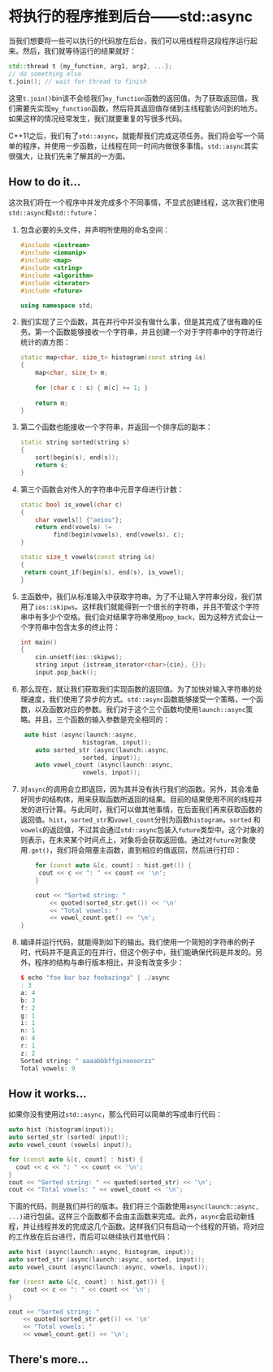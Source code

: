 # 将执行的程序推到后台——std::async

当我们想要将一些可以执行的代码放在后台，我们可以用线程将这段程序运行起来。然后，我们就等待运行的结果就好：

```c++
std::thread t {my_function, arg1, arg2, ...};
// do something else
t.join(); // wait for thread to finish
```

这里`t.join()`bin该不会给我们`my_function`函数的返回值。为了获取返回值，我们需要先实现`my_function`函数，然后将其返回值存储到主线程能访问到的地方。如果这样的情况经常发生，我们就要重复的写很多代码。

C++11之后，我们有了`std::async`，就能帮我们完成这项任务。我们将会写一个简单的程序，并使用一步函数，让线程在同一时间内做很多事情。`std::async`其实很强大，让我们先来了解其的一方面。

## How to do it...

这次我们将在一个程序中并发完成多个不同事情，不显式创建线程，这次我们使用`std::async`和`std::future`：

1. 包含必要的头文件，并声明所使用的命名空间：

   ```c++
   #include <iostream>
   #include <iomanip>
   #include <map>
   #include <string>
   #include <algorithm>
   #include <iterator>
   #include <future>
   
   using namespace std;
   ```

2. 我们实现了三个函数，其在并行中并没有做什么事，但是其完成了很有趣的任务。第一个函数能够接收一个字符串，并且创建一个对于字符串中的字符进行统计的直方图：

   ```c++
   static map<char, size_t> histogram(const string &s)
   {
       map<char, size_t> m;
       
       for (char c : s) { m[c] += 1; }
       
       return m;
   }
   ```

3. 第二个函数也能接收一个字符串，并返回一个排序后的副本：

   ```c++
   static string sorted(string s)
   {
       sort(begin(s), end(s));
       return s;
   }
   ```

4. 第三个函数会对传入的字符串中元音字母进行计数：

   ```c++
   static bool is_vowel(char c)
   {
       char vowels[] {"aeiou"};
       return end(vowels) !=
       		find(begin(vowels), end(vowels), c);
   }
   
   static size_t vowels(const string &s)
   {
   	return count_if(begin(s), end(s), is_vowel);
   }
   ```

5. 主函数中，我们从标准输入中获取字符串。为了不让输入字符串分段，我们禁用了`ios::skipws`。这样我们就能得到一个很长的字符串，并且不管这个字符串中有多少个空格。我们会对结果字符串使用`pop_back`，因为这种方式会让一个字符串中包含太多的终止符：

   ```c++
   int main()
   {
       cin.unsetf(ios::skipws);
       string input {istream_iterator<char>{cin}, {}};
       input.pop_back();
   ```

6. 那么现在，就让我们获取我们实现函数的返回值。为了加快对输入字符串的处理速度，我们使用了异步的方式。`std::async`函数能够接受一个策略，一个函数，以及函数对应的参数。我们对于这个三个函数均使用`launch::async`策略。并且，三个函数的输入参数是完全相同的：

   ```c++
   	auto hist (async(launch::async,
       				histogram, input));
       auto sorted_str (async(launch::async,
       				sorted, input));
       auto vowel_count (async(launch::async,
       				vowels, input));
   ```

7. 对`async`的调用会立即返回，因为其并没有执行我们的函数。另外，其会准备好同步的结构体，用来获取函数所返回的结果。目前的结果使用不同的线程并发的进行计算。与此同时，我们可以做其他事情，在后面我们再来获取函数的返回值。`hist`，`sorted_str`和`vowel_count`分别为函数`histogram`，`sorted` 和`vowels`的返回值，不过其会通过`std::async`包装入`future`类型中。这个对象的则表示，在未来某个时间点上，对象将会获取返回值。通过对`future`对象使用`.get()`，我们将会阻塞主函数，直到相应的值返回，然后进行打印：

   ```c++
       for (const auto &[c, count] : hist.get()) {
       	cout << c << ": " << count << '\n';
       }
   
       cout << "Sorted string: "
           << quoted(sorted_str.get()) << '\n'
           << "Total vowels: "
           << vowel_count.get() << '\n';
   }
   ```

8. 编译并运行代码，就能得到如下的输出。我们使用一个简短的字符串的例子时，代码并不是真正的在并行，但这个例子中，我们能确保代码是并发的。另外，程序的结构与串行版本相比，并没有改变多少：

    ```c++
   $ echo "foo bar baz foobazinga" | ./async
   : 3
   a: 4
   b: 3
   f: 2
   g: 1
   i: 1
   n: 1
   o: 4
   r: 1
   z: 2
   Sorted string: " aaaabbbffginoooorzz"
   Total vowels: 9
    ```

## How it works...

如果你没有使用过`std::async`，那么代码可以简单的写成串行代码：

```c++
auto hist (histogram(input));
auto sorted_str (sorted( input));
auto vowel_count (vowels( input));

for (const auto &[c, count] : hist) {
  cout << c << ": " << count << '\n';
}
cout << "Sorted string: " << quoted(sorted_str) << '\n';
cout << "Total vowels: " << vowel_count << '\n';
```

下面的代码，则是我们并行的版本。我们将三个函数使用`async(launch::async, ...)`进行包装。这样三个函数都不会由主函数来完成。此外，`async`会启动新线程，并让线程并发的完成这几个函数。这样我们只有启动一个线程的开销，将对应的工作放在后台进行，而后可以继续执行其他代码：

```c++
auto hist (async(launch::async, histogram, input));
auto sorted_str (async(launch::async, sorted, input));
auto vowel_count (async(launch::async, vowels, input));

for (const auto &[c, count] : hist.get()) {
	cout << c << ": " << count << '\n';
}

cout << "Sorted string: "
    << quoted(sorted_str.get()) << '\n'
    << "Total vowels: "
    << vowel_count.get() << '\n';
```





## There's more...

